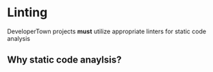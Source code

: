 # Linting

DeveloperTown projects **must** utilize appropriate linters for static code analysis

## Why static code anaylsis?

